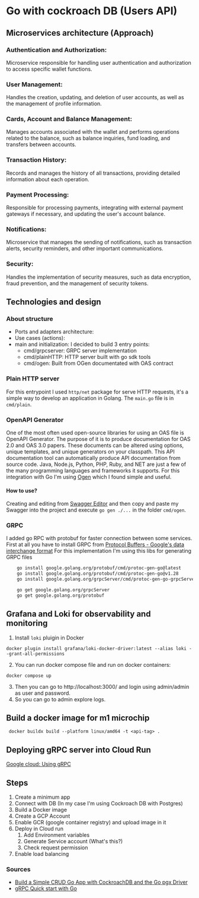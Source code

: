 # Go with cockroach DB (Users API)

## Microservices architecture (Approach)

### Authentication and Authorization:
Microservice responsible for handling user authentication and authorization to access specific wallet functions.

### User Management:
Handles the creation, updating, and deletion of user accounts, as well as the management of profile information.

### Cards, Account and Balance Management:
Manages accounts associated with the wallet and performs operations related to the balance, such as balance inquiries, fund loading, and transfers between accounts.

### Transaction History:
Records and manages the history of all transactions, providing detailed information about each operation.

### Payment Processing:
Responsible for processing payments, integrating with external payment gateways if necessary, and updating the user's account balance.

### Notifications:
Microservice that manages the sending of notifications, such as transaction alerts, security reminders, and other important communications.

### Security:
Handles the implementation of security measures, such as data encryption, fraud prevention, and the management of security tokens.

## Technologies and design

### About structure

* Ports and adapters architecture:
* Use cases (actions):
* main and initialization: I decided to build 3 entry points:
  * cmd/grpcserver: GRPC server implementation
  * cmd/plainHTTP: HTTP server built with go sdk tools
  * cmd/ogen: Built from OGen documentated with OAS contract

### Plain HTTP server
For this entrypoint I used `http/net` package for serve HTTP requests, it's a simple way to develop an application in Golang. The `main.go` file is in `cmd/plain`.

### OpenAPI Generator
One of the most often used open-source libraries for using an OAS file is OpenAPI Generator. The purpose of it is to produce documentation for OAS 2.0 and OAS 3.0 papers. These documents can be altered using options, unique templates, and unique generators on your classpath.
This API documentation tool can automatically produce API documentation from source code. Java, Node.js, Python, PHP, Ruby, and NET are just a few of the many programming languages and frameworks it supports.
For this integration with Go I'm using [Ogen](https://ogen.dev/) which I found simple and useful.

#### How to use?
Creating and editing from [Swagger Editor](https://editor.swagger.io/) and then copy and paste my Swagger into the project and execute `go gen ./...` in the folder `cmd/ogen`.

### GRPC
I added go RPC with protobuf for faster connection between some services. 
First at all you have to install GRPC from [Protocol Buffers - Google's data interchange format](https://github.com/protocolbuffers/protobuf)
For this implementation I'm using this libs for generating GRPC files

````bash
    go install google.golang.org/protobuf/cmd/protoc-gen-go@latest
    go install google.golang.org/protobuf/cmd/protoc-gen-go@v1.28
    go install google.golang.org/grpcServer/cmd/protoc-gen-go-grpcServer@v1.2

	go get google.golang.org/grpcServer
	go get google.golang.org/protobuf
````

## Grafana and Loki for observability and monitoring
1. Install `loki` pluigin in Docker
```shell
docker plugin install grafana/loki-docker-driver:latest --alias loki --grant-all-permissions
```
2. You can run docker compose file and run on docker containers:
```shell
docker compose up
```
3. Then you can go to http://localhost:3000/ and login using admin/admin as user and password.
4. So you can go to admin explore logs.

## Build a docker image for m1 microchip
```shell
 docker buildx build --platform linux/amd64 -t <api-tag> .
```

## Deploying gRPC server into Cloud Run
[Google cloud: Using gRPC](https://cloud.google.com/run/docs/triggering/grpc)

## Steps
1. Create a minimum app
2. Connect with DB (In my case I'm using Cockroach DB with Postgres)
3. Build a Docker image
4. Create a GCP Account
5. Enable GCR (google container registry) and upload image in it
6. Deploy in Cloud run
   1. Add Environment variables
   2. Generate Service account (What's this?)
   3. Check request permission
7. Enable load balancing
### Sources
* [Build a Simple CRUD Go App with CockroachDB and the Go pgx Driver](https://www.cockroachlabs.com/docs/stable/build-a-go-app-with-cockroachdb)
* [gRPC Quick start with Go](https://grpc.io/docs/languages/go/quickstart/)